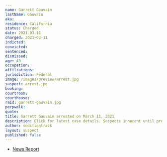```yaml
---
name: Garrett Gauvain
lastName: Gauvain
aka:
residence: California
status: Charged
date: 2021-03-11
charged: 2021-03-11
indicted:
convicted:
sentenced:
dismissed:
age: 49
occupation:
affiliations:
jurisdiction: Federal
image: /images/preview/arrest.jpg
suspect: arrest.jpg
booking:
courtroom:
courthouse:
raid: garrett-gauvain.jpg
perpwalk:
quote:
title: Garrett Gauvain arrested on March 11, 2021
description: Click for latest case details. Suspects innocent until proven guilty.
author: seditiontrack
layout: suspect
published: false
---
```


- [News Report](https://www.lagunabeachindy.com/man-arrested-during-fbi-raid-of-laguna-beach-home/)

